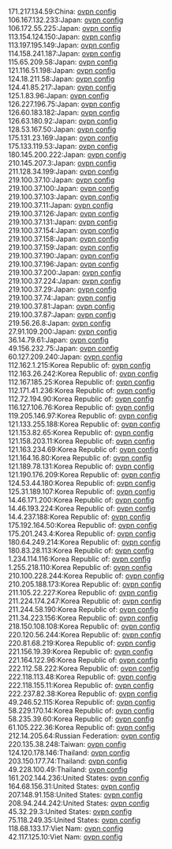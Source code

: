 171.217.134.59:China: [ovpn config](vpn/171_217_134_59.ovpn)  
106.167.132.233:Japan: [ovpn config](vpn/106_167_132_233.ovpn)  
106.172.55.225:Japan: [ovpn config](vpn/106_172_55_225.ovpn)  
113.154.124.150:Japan: [ovpn config](vpn/113_154_124_150.ovpn)  
113.197.195.149:Japan: [ovpn config](vpn/113_197_195_149.ovpn)  
114.158.241.187:Japan: [ovpn config](vpn/114_158_241_187.ovpn)  
115.65.209.58:Japan: [ovpn config](vpn/115_65_209_58.ovpn)  
121.116.51.198:Japan: [ovpn config](vpn/121_116_51_198.ovpn)  
124.18.211.58:Japan: [ovpn config](vpn/124_18_211_58.ovpn)  
124.41.85.217:Japan: [ovpn config](vpn/124_41_85_217.ovpn)  
125.1.83.96:Japan: [ovpn config](vpn/125_1_83_96.ovpn)  
126.227.196.75:Japan: [ovpn config](vpn/126_227_196_75.ovpn)  
126.60.183.182:Japan: [ovpn config](vpn/126_60_183_182.ovpn)  
126.63.180.92:Japan: [ovpn config](vpn/126_63_180_92.ovpn)  
128.53.167.50:Japan: [ovpn config](vpn/128_53_167_50.ovpn)  
175.131.23.169:Japan: [ovpn config](vpn/175_131_23_169.ovpn)  
175.133.119.53:Japan: [ovpn config](vpn/175_133_119_53.ovpn)  
180.145.200.222:Japan: [ovpn config](vpn/180_145_200_222.ovpn)  
210.145.207.3:Japan: [ovpn config](vpn/210_145_207_3.ovpn)  
211.128.34.199:Japan: [ovpn config](vpn/211_128_34_199.ovpn)  
219.100.37.10:Japan: [ovpn config](vpn/219_100_37_10.ovpn)  
219.100.37.100:Japan: [ovpn config](vpn/219_100_37_100.ovpn)  
219.100.37.103:Japan: [ovpn config](vpn/219_100_37_103.ovpn)  
219.100.37.11:Japan: [ovpn config](vpn/219_100_37_11.ovpn)  
219.100.37.126:Japan: [ovpn config](vpn/219_100_37_126.ovpn)  
219.100.37.131:Japan: [ovpn config](vpn/219_100_37_131.ovpn)  
219.100.37.154:Japan: [ovpn config](vpn/219_100_37_154.ovpn)  
219.100.37.158:Japan: [ovpn config](vpn/219_100_37_158.ovpn)  
219.100.37.159:Japan: [ovpn config](vpn/219_100_37_159.ovpn)  
219.100.37.190:Japan: [ovpn config](vpn/219_100_37_190.ovpn)  
219.100.37.196:Japan: [ovpn config](vpn/219_100_37_196.ovpn)  
219.100.37.200:Japan: [ovpn config](vpn/219_100_37_200.ovpn)  
219.100.37.224:Japan: [ovpn config](vpn/219_100_37_224.ovpn)  
219.100.37.29:Japan: [ovpn config](vpn/219_100_37_29.ovpn)  
219.100.37.74:Japan: [ovpn config](vpn/219_100_37_74.ovpn)  
219.100.37.81:Japan: [ovpn config](vpn/219_100_37_81.ovpn)  
219.100.37.87:Japan: [ovpn config](vpn/219_100_37_87.ovpn)  
219.56.26.8:Japan: [ovpn config](vpn/219_56_26_8.ovpn)  
27.91.109.200:Japan: [ovpn config](vpn/27_91_109_200.ovpn)  
36.14.79.61:Japan: [ovpn config](vpn/36_14_79_61.ovpn)  
49.156.232.75:Japan: [ovpn config](vpn/49_156_232_75.ovpn)  
60.127.209.240:Japan: [ovpn config](vpn/60_127_209_240.ovpn)  
112.162.1.215:Korea Republic of: [ovpn config](vpn/112_162_1_215.ovpn)  
112.163.26.242:Korea Republic of: [ovpn config](vpn/112_163_26_242.ovpn)  
112.167.185.25:Korea Republic of: [ovpn config](vpn/112_167_185_25.ovpn)  
112.171.41.236:Korea Republic of: [ovpn config](vpn/112_171_41_236.ovpn)  
112.72.194.90:Korea Republic of: [ovpn config](vpn/112_72_194_90.ovpn)  
116.127.106.76:Korea Republic of: [ovpn config](vpn/116_127_106_76.ovpn)  
119.205.146.97:Korea Republic of: [ovpn config](vpn/119_205_146_97.ovpn)  
121.133.255.188:Korea Republic of: [ovpn config](vpn/121_133_255_188.ovpn)  
121.153.82.65:Korea Republic of: [ovpn config](vpn/121_153_82_65.ovpn)  
121.158.203.11:Korea Republic of: [ovpn config](vpn/121_158_203_11.ovpn)  
121.163.234.69:Korea Republic of: [ovpn config](vpn/121_163_234_69.ovpn)  
121.164.16.80:Korea Republic of: [ovpn config](vpn/121_164_16_80.ovpn)  
121.189.78.131:Korea Republic of: [ovpn config](vpn/121_189_78_131.ovpn)  
121.190.176.209:Korea Republic of: [ovpn config](vpn/121_190_176_209.ovpn)  
124.53.44.180:Korea Republic of: [ovpn config](vpn/124_53_44_180.ovpn)  
125.31.189.107:Korea Republic of: [ovpn config](vpn/125_31_189_107.ovpn)  
14.46.171.200:Korea Republic of: [ovpn config](vpn/14_46_171_200.ovpn)  
14.46.193.224:Korea Republic of: [ovpn config](vpn/14_46_193_224.ovpn)  
14.4.237.188:Korea Republic of: [ovpn config](vpn/14_4_237_188.ovpn)  
175.192.164.50:Korea Republic of: [ovpn config](vpn/175_192_164_50.ovpn)  
175.201.243.4:Korea Republic of: [ovpn config](vpn/175_201_243_4.ovpn)  
180.64.249.214:Korea Republic of: [ovpn config](vpn/180_64_249_214.ovpn)  
180.83.28.113:Korea Republic of: [ovpn config](vpn/180_83_28_113.ovpn)  
1.234.114.116:Korea Republic of: [ovpn config](vpn/1_234_114_116.ovpn)  
1.255.218.110:Korea Republic of: [ovpn config](vpn/1_255_218_110.ovpn)  
210.100.228.244:Korea Republic of: [ovpn config](vpn/210_100_228_244.ovpn)  
210.205.188.173:Korea Republic of: [ovpn config](vpn/210_205_188_173.ovpn)  
211.105.22.227:Korea Republic of: [ovpn config](vpn/211_105_22_227.ovpn)  
211.224.174.247:Korea Republic of: [ovpn config](vpn/211_224_174_247.ovpn)  
211.244.58.190:Korea Republic of: [ovpn config](vpn/211_244_58_190.ovpn)  
211.34.223.156:Korea Republic of: [ovpn config](vpn/211_34_223_156.ovpn)  
218.150.108.108:Korea Republic of: [ovpn config](vpn/218_150_108_108.ovpn)  
220.120.56.244:Korea Republic of: [ovpn config](vpn/220_120_56_244.ovpn)  
220.81.68.219:Korea Republic of: [ovpn config](vpn/220_81_68_219.ovpn)  
221.156.19.39:Korea Republic of: [ovpn config](vpn/221_156_19_39.ovpn)  
221.164.122.96:Korea Republic of: [ovpn config](vpn/221_164_122_96.ovpn)  
222.112.58.222:Korea Republic of: [ovpn config](vpn/222_112_58_222.ovpn)  
222.118.113.48:Korea Republic of: [ovpn config](vpn/222_118_113_48.ovpn)  
222.118.155.11:Korea Republic of: [ovpn config](vpn/222_118_155_11.ovpn)  
222.237.82.38:Korea Republic of: [ovpn config](vpn/222_237_82_38.ovpn)  
49.246.52.115:Korea Republic of: [ovpn config](vpn/49_246_52_115.ovpn)  
58.229.170.14:Korea Republic of: [ovpn config](vpn/58_229_170_14.ovpn)  
58.235.39.60:Korea Republic of: [ovpn config](vpn/58_235_39_60.ovpn)  
61.105.222.36:Korea Republic of: [ovpn config](vpn/61_105_222_36.ovpn)  
212.14.205.64:Russian Federation: [ovpn config](vpn/212_14_205_64.ovpn)  
220.135.38.248:Taiwan: [ovpn config](vpn/220_135_38_248.ovpn)  
124.120.178.146:Thailand: [ovpn config](vpn/124_120_178_146.ovpn)  
203.150.177.74:Thailand: [ovpn config](vpn/203_150_177_74.ovpn)  
49.228.100.49:Thailand: [ovpn config](vpn/49_228_100_49.ovpn)  
161.202.144.236:United States: [ovpn config](vpn/161_202_144_236.ovpn)  
164.68.156.31:United States: [ovpn config](vpn/164_68_156_31.ovpn)  
207.148.91.158:United States: [ovpn config](vpn/207_148_91_158.ovpn)  
208.94.244.242:United States: [ovpn config](vpn/208_94_244_242.ovpn)  
45.32.29.3:United States: [ovpn config](vpn/45_32_29_3.ovpn)  
75.118.249.35:United States: [ovpn config](vpn/75_118_249_35.ovpn)  
118.68.133.17:Viet Nam: [ovpn config](vpn/118_68_133_17.ovpn)  
42.117.125.10:Viet Nam: [ovpn config](vpn/42_117_125_10.ovpn)  
